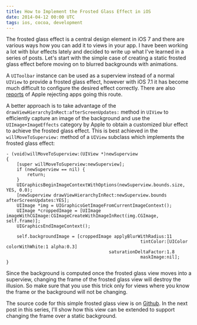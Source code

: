 ```yaml
---
title: How to Implement the Frosted Glass Effect in iOS
date: 2014-04-12 00:00 UTC
tags: ios, cocoa, development
---
```


The frosted glass effect is a central design element in iOS 7 and there are various ways how you can add it to views in your app. I have been working a lot with blur effects lately and decided to write up what I've learned in a series of posts. Let's start with the simple case of creating a static frosted glass effect before moving on to blurred backgrounds with animations.

A `UIToolbar` instance can be used as a superview instead of a normal `UIView` to provide a frosted glass effect, however with iOS 7.1 it has become much difficult to configure the desired effect correctly. There are also <a href="https://github.com/JagCesar/iOS-blur/issues/25">reports</a> of Apple rejecting apps going this route.

A better approach is to take advantage of the `drawViewHierarchyInRect:afterScreenUpdates:` method in `UIView` to efficiently capture an image of the background and use the `UIImage+ImageEffects` category by Apple to obtain a customized blur effect to achieve the frosted glass effect. This is best achieved in the `willMoveToSuperview:` method of a `UIView` subclass which implements the frosted glass effect:

```objc
- (void)willMoveToSuperview:(UIView *)newSuperview
{
    [super willMoveToSuperview:newSuperview];
    if (newSuperview == nil) {
        return;
    }
    UIGraphicsBeginImageContextWithOptions(newSuperview.bounds.size, YES, 0.0);
    [newSuperview drawViewHierarchyInRect:newSuperview.bounds afterScreenUpdates:YES];
    UIImage *img = UIGraphicsGetImageFromCurrentImageContext();
    UIImage *croppedImage = [UIImage imageWithCGImage:CGImageCreateWithImageInRect(img.CGImage, self.frame)];
    UIGraphicsEndImageContext();

    self.backgroundImage = [croppedImage applyBlurWithRadius:11
                                                   tintColor:[UIColor colorWithWhite:1 alpha:0.3]
                                       saturationDeltaFactor:1.8
                                                   maskImage:nil];
}
```

Since the background is computed once the frosted glass view moves into a superview, changing the frame of the frosted glass view will destroy the illusion. So make sure that you use this trick only for views where you know the frame or the background will not be changing.

The source code for this simple frosted glass view is on <a href="https://github.com/ekurutepe/iOS-Blur-Examples">Github</a>. In the next post in this series, I'll show how this view can be extended to support changing the frame over a static background.